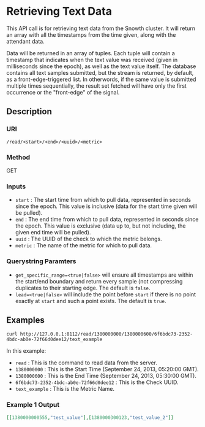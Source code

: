 # Retrieving Text Data

This API call is for retrieving text data from the Snowth cluster. It will return an array with all the timestamps from the time given, along with the attendant data.

Data will be returned in an array of tuples. Each tuple will contain a timestamp that indicates when the text value was received (given in milliseconds since the epoch), as well as the text value itself.  The database contains all text samples submitted, but the stream is returned, by default, as a front-edge-triggered list.  In otherwords, if the same value is submitted multiple times sequentially, the result set fetched will have only the first occurrence or the "front-edge" of the signal.

## Description

### URI

`/read/<start>/<end>/<uuid>/<metric>`

### Method

GET

### Inputs

 * `start` : The start time from which to pull data, represented in seconds
   since the epoch. This value is inclusive (data for the start time given will
   be pulled).
 * `end` : The end time from which to pull data, represented in seconds since
   the epoch. This value is exclusive (data up to, but not including, the given
   end time will be pulled).
 * `uuid` : The UUID of the check to which the metric belongs.
 * `metric` : The name of the metric for which to pull data.

### Querystring Paramters

 * `get_specific_range=<true|false>` will ensure all timestamps are within the
   start/end boundary and return every sample (not compressing duplicates to their
   starting edge. The default is `false`.
 * `lead=<true|false>` will include the point before `start` if there is no point exactly at `start`
   and such a point exists.  The default is `true`.

## Examples

```
curl http://127.0.0.1:8112/read/1380000000/1380000600/6f6bdc73-2352-4bdc-ab0e-72f66d0dee12/text_example
```

In this example:

 * `read` : This is the command to read data from the server.
 * `1380000000` : This is the Start Time (September 24, 2013, 05:20:00 GMT).
 * `1380000600` : This is the End Time (September 24, 2013, 05:30:00 GMT).
 * `6f6bdc73-2352-4bdc-ab0e-72f66d0dee12` : This is the Check UUID.
 * `text_example` : This is the Metric Name.

### Example 1 Output

```json
[[1380000000555,"test_value"],[1380000300123,"test_value_2"]]
```
